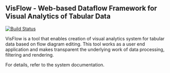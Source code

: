 ## VisFlow - Web-based Dataflow Framework for Visual Analytics of Tabular Data
[![Build Status](https://travis-ci.com/yubowenok/visflow.svg?token=72Mbb98eevCq6x2s2zUd&branch=master)](https://travis-ci.com/yubowenok/visflow)

VisFlow is a tool that enables creation of visual analytics system for tabular data based on flow diagram editing.
This tool works as a user end application and makes transparent the underlying work of data processing, filtering and rendering.

For details, refer to the system documentation.
